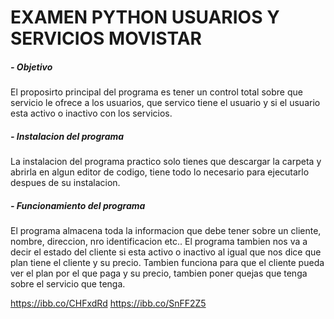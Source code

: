 # EXAMEN PYTHON USUARIOS Y SERVICIOS MOVISTAR 

##### - Objetivo

El proposirto principal del programa es tener un control total sobre que servicio le ofrece a los usuarios, que servico tiene el usuario y si el usuario esta activo o inactivo con los servicios. 



##### - Instalacion del programa 

La instalacion del programa practico solo tienes que descargar la carpeta y abrirla en algun editor de codigo, tiene todo lo necesario para ejecutarlo despues de su instalacion.



##### - Funcionamiento del programa

El programa almacena toda la informacion que debe tener sobre un cliente, nombre, direccion, nro identificacion etc.. El programa tambien nos va a decir el estado del cliente si esta activo o inactivo al igual que nos dice que plan tiene el cliente y su precio. Tambien funciona para que el cliente pueda ver el plan por el que paga y su precio, tambien poner quejas que tenga sobre el servicio que tenga.


https://ibb.co/CHFxdRd
https://ibb.co/SnFF2Z5


